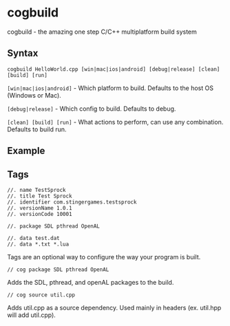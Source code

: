 # cogbuild
cogbuild - the amazing one step C/C++ multiplatform build system

## Syntax

```
cogbuild HelloWorld.cpp [win|mac|ios|android] [debug|release] [clean] [build] [run]
```

`[win|mac|ios|android]` - Which platform to build. Defaults to the host OS (Windows or Mac).

`[debug|release]` - Which config to build. Defaults to debug.

`[clean] [build] [run]` - What actions to perform, can use any combination. Defaults to build run.

## Example



## Tags

```
//. name TestSprock
//. title Test Sprock
//. identifier com.stingergames.testsprock
//. versionName 1.0.1
//. versionCode 10001

//. package SDL pthread OpenAL

//. data test.dat 
//. data *.txt *.lua
```

Tags are an optional way to configure the way your program is built.

```
// cog package SDL pthread OpenAL
```
Adds the SDL, pthread, and openAL packages to the build.

```
// cog source util.cpp
```
Adds util.cpp as a source dependency. Used mainly in headers (ex. util.hpp will add util.cpp).
